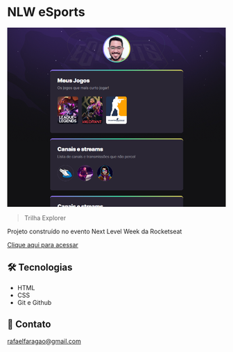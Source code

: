 # NLW eSports

![preview](./.github/preview.png)

> Trilha Explorer

Projeto construído no evento Next Level Week da Rocketseat

[Clique aqui para acessar](https://rafaelfaragao.github.io/nlw-esports-explorer)

## 🛠️ Tecnologias

- HTML
- CSS
- Git e Github

## 📧 Contato

rafaelfaragao@gmail.com 
